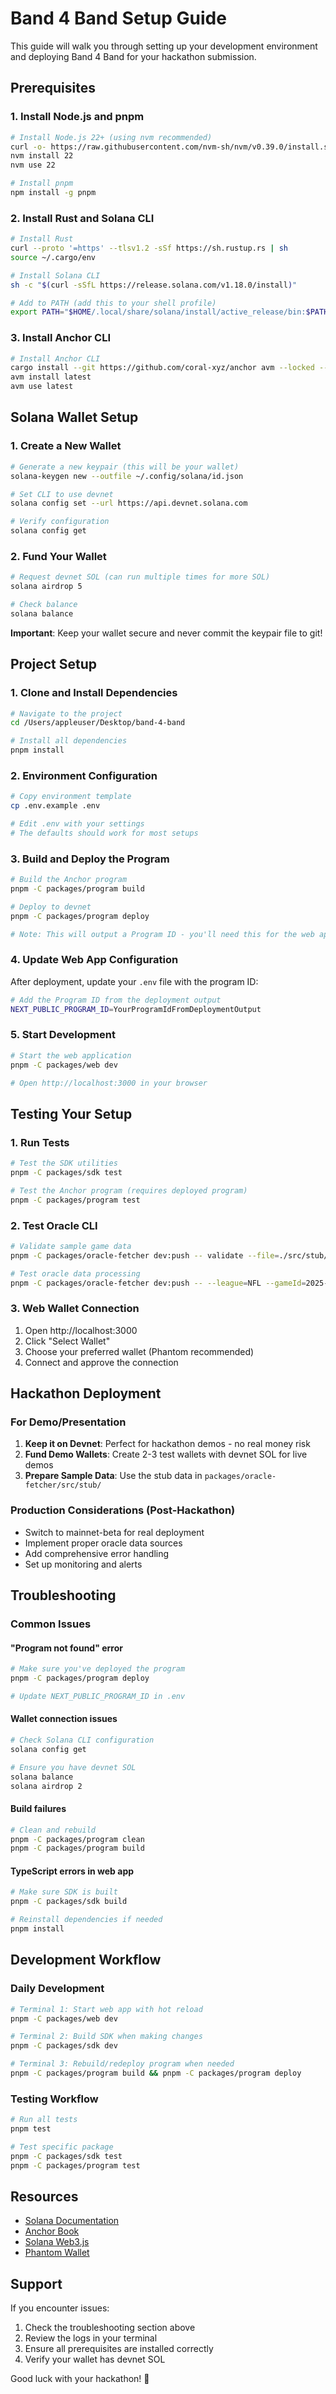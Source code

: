 # Band 4 Band Setup Guide

This guide will walk you through setting up your development environment and deploying Band 4 Band for your hackathon submission.

## Prerequisites

### 1. Install Node.js and pnpm
```bash
# Install Node.js 22+ (using nvm recommended)
curl -o- https://raw.githubusercontent.com/nvm-sh/nvm/v0.39.0/install.sh | bash
nvm install 22
nvm use 22

# Install pnpm
npm install -g pnpm
```

### 2. Install Rust and Solana CLI
```bash
# Install Rust
curl --proto '=https' --tlsv1.2 -sSf https://sh.rustup.rs | sh
source ~/.cargo/env

# Install Solana CLI
sh -c "$(curl -sSfL https://release.solana.com/v1.18.0/install)"

# Add to PATH (add this to your shell profile)
export PATH="$HOME/.local/share/solana/install/active_release/bin:$PATH"
```

### 3. Install Anchor CLI
```bash
# Install Anchor CLI
cargo install --git https://github.com/coral-xyz/anchor avm --locked --force
avm install latest
avm use latest
```

## Solana Wallet Setup

### 1. Create a New Wallet
```bash
# Generate a new keypair (this will be your wallet)
solana-keygen new --outfile ~/.config/solana/id.json

# Set CLI to use devnet
solana config set --url https://api.devnet.solana.com

# Verify configuration
solana config get
```

### 2. Fund Your Wallet
```bash
# Request devnet SOL (can run multiple times for more SOL)
solana airdrop 5

# Check balance
solana balance
```

**Important**: Keep your wallet secure and never commit the keypair file to git!

## Project Setup

### 1. Clone and Install Dependencies
```bash
# Navigate to the project
cd /Users/appleuser/Desktop/band-4-band

# Install all dependencies
pnpm install
```

### 2. Environment Configuration
```bash
# Copy environment template
cp .env.example .env

# Edit .env with your settings
# The defaults should work for most setups
```

### 3. Build and Deploy the Program
```bash
# Build the Anchor program
pnpm -C packages/program build

# Deploy to devnet
pnpm -C packages/program deploy

# Note: This will output a Program ID - you'll need this for the web app
```

### 4. Update Web App Configuration
After deployment, update your `.env` file with the program ID:
```bash
# Add the Program ID from the deployment output
NEXT_PUBLIC_PROGRAM_ID=YourProgramIdFromDeploymentOutput
```

### 5. Start Development
```bash
# Start the web application
pnpm -C packages/web dev

# Open http://localhost:3000 in your browser
```

## Testing Your Setup

### 1. Run Tests
```bash
# Test the SDK utilities
pnpm -C packages/sdk test

# Test the Anchor program (requires deployed program)
pnpm -C packages/program test
```

### 2. Test Oracle CLI
```bash
# Validate sample game data
pnpm -C packages/oracle-fetcher dev:push -- validate --file=./src/stub/final.json

# Test oracle data processing
pnpm -C packages/oracle-fetcher dev:push -- --league=NFL --gameId=2025-NE-NYJ-001 --file=./src/stub/final.json
```

### 3. Web Wallet Connection
1. Open http://localhost:3000
2. Click "Select Wallet"
3. Choose your preferred wallet (Phantom recommended)
4. Connect and approve the connection

## Hackathon Deployment

### For Demo/Presentation
1. **Keep it on Devnet**: Perfect for hackathon demos - no real money risk
2. **Fund Demo Wallets**: Create 2-3 test wallets with devnet SOL for live demos
3. **Prepare Sample Data**: Use the stub data in `packages/oracle-fetcher/src/stub/`

### Production Considerations (Post-Hackathon)
- Switch to mainnet-beta for real deployment
- Implement proper oracle data sources
- Add comprehensive error handling
- Set up monitoring and alerts

## Troubleshooting

### Common Issues

#### "Program not found" error
```bash
# Make sure you've deployed the program
pnpm -C packages/program deploy

# Update NEXT_PUBLIC_PROGRAM_ID in .env
```

#### Wallet connection issues
```bash
# Check Solana CLI configuration
solana config get

# Ensure you have devnet SOL
solana balance
solana airdrop 2
```

#### Build failures
```bash
# Clean and rebuild
pnpm -C packages/program clean
pnpm -C packages/program build
```

#### TypeScript errors in web app
```bash
# Make sure SDK is built
pnpm -C packages/sdk build

# Reinstall dependencies if needed
pnpm install
```

## Development Workflow

### Daily Development
```bash
# Terminal 1: Start web app with hot reload
pnpm -C packages/web dev

# Terminal 2: Build SDK when making changes
pnpm -C packages/sdk dev

# Terminal 3: Rebuild/redeploy program when needed
pnpm -C packages/program build && pnpm -C packages/program deploy
```

### Testing Workflow
```bash
# Run all tests
pnpm test

# Test specific package
pnpm -C packages/sdk test
pnpm -C packages/program test
```

## Resources

- [Solana Documentation](https://docs.solana.com/)
- [Anchor Book](https://book.anchor-lang.com/)
- [Solana Web3.js](https://solana-labs.github.io/solana-web3.js/)
- [Phantom Wallet](https://phantom.app/)

## Support

If you encounter issues:
1. Check the troubleshooting section above
2. Review the logs in your terminal
3. Ensure all prerequisites are installed correctly
4. Verify your wallet has devnet SOL

Good luck with your hackathon! 🚀